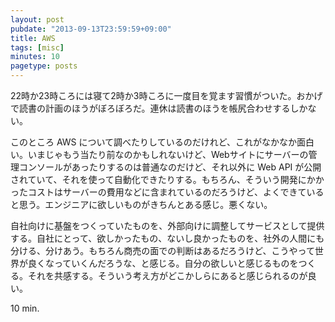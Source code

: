 ```yaml
---
layout: post
pubdate: "2013-09-13T23:59:59+09:00"
title: AWS
tags: [misc]
minutes: 10
pagetype: posts
---
```

22時か23時ころには寝て2時か3時ころに一度目を覚ます習慣がついた。おかげで読書の計画のほうがぼろぼろだ。連休は読書のほうを帳尻合わせするしかない。

このところ AWS について調べたりしているのだけれど、これがなかなか面白い。いまじゃもう当たり前なのかもしれないけど、Webサイトにサーバーの管理コンソールがあったりするのは普通なのだけど、それ以外に Web API が公開されていて、それを使って自動化できたりする。もちろん、そういう開発にかかったコストはサーバーの費用などに含まれているのだろうけど、よくできていると思う。エンジニアに欲しいものがきちんとある感じ。悪くない。

自社向けに基盤をつくっていたものを、外部向けに調整してサービスとして提供する。自社にとって、欲しかったもの、ないし良かったものを、社外の人間にも分ける、分けあう。もちろん商売の面での判断はあるだろうけど、こうやって世界が良くなっていくんだろうな、と感じる。自分の欲しいと感じるものをつくる。それを共感する。そういう考え方がどこかしらにあると感じられるのが良い。

10 min.
